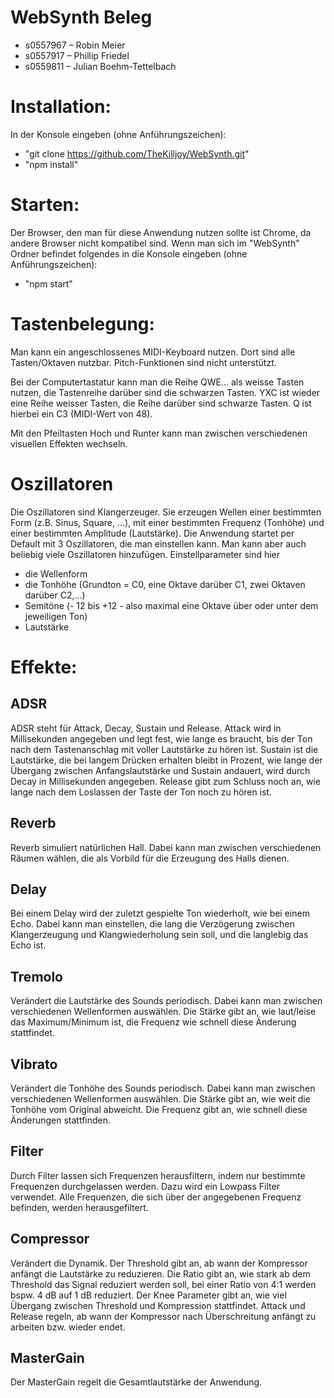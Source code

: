 # WebSynth Beleg
* s0557967 – Robin Meier
* s0557917 – Phillip Friedel
* s0559811 – Julian Boehm-Tettelbach

# Installation:
In der Konsole eingeben (ohne Anführungszeichen):
*  "git clone https://github.com/TheKilljoy/WebSynth.git"
*  "npm install"

# Starten:
Der Browser, den man für diese Anwendung nutzen sollte ist Chrome, da andere Browser nicht kompatibel sind.
Wenn man sich im "WebSynth" Ordner befindet folgendes in die Konsole eingeben (ohne Anführungszeichen):
* "npm start"

# Tastenbelegung:
Man kann ein angeschlossenes MIDI-Keyboard nutzen. Dort sind alle Tasten/Oktaven nutzbar. Pitch-Funktionen sind nicht unterstützt.

Bei der Computertastatur kann man die Reihe QWE... als weisse Tasten nutzen, die Tastenreihe darüber sind die schwarzen Tasten.
YXC ist wieder eine Reihe weisser Tasten, die Reihe darüber sind schwarze Tasten.
Q ist hierbei ein C3 (MIDI-Wert von 48).

Mit den Pfeiltasten Hoch und Runter kann man zwischen verschiedenen visuellen Effekten wechseln.
# Oszillatoren
Die Oszillatoren sind Klangerzeuger. Sie erzeugen Wellen einer bestimmten Form (z.B. Sinus, Square, ...), mit einer bestimmten Frequenz (Tonhöhe) und einer bestimmten Amplitude (Lautstärke).
Die Anwendung startet per Default mit 3 Oszillatoren, die man einstellen kann. Man kann aber auch beliebig viele Oszillatoren hinzufügen.
Einstellparameter sind hier 
* die Wellenform 
* die Tonhöhe (Grundton = C0, eine Oktave darüber C1, zwei Oktaven darüber C2,...) 
* Semitöne (- 12 bis +12 - also maximal eine Oktave über oder unter dem jeweiligen Ton)
* Lautstärke

# Effekte:
## ADSR
ADSR steht für Attack, Decay, Sustain und Release. Attack wird in Millisekunden angegeben und legt fest, wie lange es braucht, bis der Ton nach dem Tastenanschlag mit voller Lautstärke zu hören ist. Sustain ist die Lautstärke, die bei langem Drücken erhalten bleibt in Prozent, wie lange der Übergang zwischen Anfangslautstärke und Sustain andauert, wird durch Decay in Millisekunden angegeben. Release gibt zum Schluss noch an, wie lange nach dem Loslassen der Taste der Ton noch zu hören ist.
## Reverb
Reverb simuliert natürlichen Hall. Dabei kann man zwischen verschiedenen Räumen wählen, die als Vorbild für die Erzeugung des Halls dienen.
## Delay
Bei einem Delay wird der zuletzt gespielte Ton wiederholt, wie bei einem Echo. Dabei kann man einstellen, die lang die Verzögerung zwischen Klangerzeugung und Klangwiederholung sein soll, und die langlebig das Echo ist.
## Tremolo
Verändert die Lautstärke des Sounds periodisch.
Dabei kann man zwischen verschiedenen Wellenformen auswählen. Die Stärke gibt an, wie laut/leise das Maximum/Minimum ist, die Frequenz wie schnell diese Änderung stattfindet.
## Vibrato
Verändert die Tonhöhe des Sounds periodisch.
Dabei kann man zwischen verschiedenen Wellenformen auswählen. Die Stärke gibt an, wie weit die Tonhöhe vom Original abweicht. Die Frequenz gibt an, wie schnell diese Änderungen stattfinden.
## Filter
Durch Filter lassen sich Frequenzen herausfiltern, indem nur bestimmte Frequenzen durchgelassen werden. Dazu wird ein Lowpass Filter verwendet. Alle Frequenzen, die sich über der angegebenen Frequenz befinden, werden herausgefiltert.
## Compressor
Verändert die Dynamik. Der Threshold gibt an, ab wann der Kompressor anfängt die Lautstärke zu reduzieren. Die Ratio gibt an, wie stark ab dem Threshold das Signal reduziert werden soll, bei einer Ratio von 4:1 werden bspw. 4 dB auf 1 dB reduziert. Der Knee Parameter gibt an, wie viel Übergang zwischen Threshold und Kompression stattfindet. Attack und Release regeln, ab wann der Kompressor nach Überschreitung anfängt zu arbeiten bzw. wieder endet.
## MasterGain
Der MasterGain regelt die Gesamtlautstärke der Anwendung.
